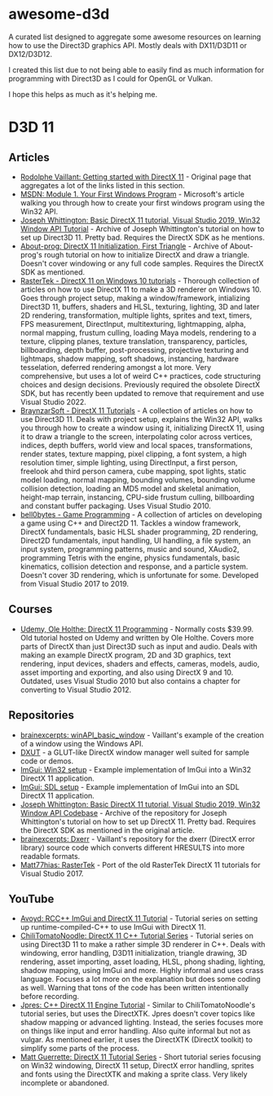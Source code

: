 # awesome-d3d
A curated list designed to aggregate some awesome resources on learning how to use the Direct3D graphics API. Mostly deals with DX11/D3D11 or DX12/D3D12.

I created this list due to not being able to easily find as much information for programming with Direct3D as I could for OpenGL or Vulkan.

I hope this helps as much as it's helping me.

# D3D 11
## Articles
- [Rodolphe Vaillant: Getting started with DirectX 11](https://rodolphe-vaillant.fr/entry/121/getting-started-with-directx-11) - Original page that aggregates a lot of the links listed in this section.
- [MSDN: Module 1. Your First Windows Program](https://learn.microsoft.com/en-us/windows/win32/learnwin32/your-first-windows-program) - Microsoft's article walking you through how to create your first windows program using the Win32 API.
- [Joseph Whittington: Basic DirectX 11 tutorial, Visual Studio 2019, Win32 Window API Tutorial](https://web.archive.org/web/20231203194918/https://dev.to/josephwhittington/setup-d3d11-in-visual-studio-2019-423g) - Archive of Joseph Whittington's tutorial on how to set up Direct3D 11. Pretty bad. Requires the DirectX SDK as he mentions.
- [About-prog: DirectX 11 Initialization, First Triangle](https://web.archive.org/web/20211127054316/https://about-prog.com/directx11/direct3d-11-init-and-triangle-rendering) - Archive of About-prog's rough tutorial on how to initialize DirectX and draw a triangle. Doesn't cover windowing or any full code samples. Requires the DirectX SDK as mentioned.
- [RasterTek - DirectX 11 on Windows 10 tutorials](https://www.rastertek.com/tutdx11win10.html) - Thorough collection of articles on how to use DirectX 11 to make a 3D renderer on Windows 10. Goes through project setup, making a window/framework, intializing Direct3D 11, buffers, shaders and HLSL, texturing, lighting, 3D and later 2D rendering, transformation, multiple lights, sprites and text, timers, FPS measurement, DirectInput, multitexturing, lightmapping, alpha, normal mapping, frustum culling, loading Maya models, rendering to a texture, clipping planes, texture translation, transparency, particles, billboarding, depth buffer, post-processing, projective texturing and lightmaps, shadow mapping, soft shadows, instancing, hardware tesselation, deferred rendering amongst a lot more. Very comprehensive, but uses a lot of weird C++ practices, code structuring choices and design decisions. Previously required the obsolete DirectX SDK, but has recently been updated to remove that requirement and use Visual Studio 2022.
- [BraynzarSoft - DirectX 11 Tutorials](https://www.braynzarsoft.net/viewtutorial/q16390-braynzar-soft-directx-11-tutorials) - A collection of articles on how to use Direct3D 11. Deals with project setup, explains the Win32 API, walks you through how to create a window using it, initializing DirectX 11, using it to draw a triangle to the screen, interpolating color across vertices, indices, depth buffers, world view and local spaces, transformations, render states, texture mapping, pixel clipping, a font system, a high resolution timer, simple lighting, using DirectInput, a first person, freelook ahd third person camera, cube mapping, spot lights, static model loading, normal mapping, bounding volumes, bounding volume collision detection, loading an MD5 model and skeletal animation, height-map terrain, instancing, CPU-side frustum culling, billboarding and constant buffer packaging. Uses Visual Studio 2010.
- [bell0bytes - Game Programming](https://bell0bytes.eu/gamedev/gamedev/) - A collection of articles on developing a game using C++ and Direct2D 11. Tackles a window framework, DirectX fundamentals, basic HLSL shader programming, 2D rendering, Direct2D fundamentals, input handling, UI handling, a file system, an input system, programming patterns, music and sound, XAudio2, programming Tetris with the engine, physics fundamentals, basic kinematics, collision detection and response, and a particle system. Doesn't cover 3D rendering, which is unfortunate for some. Developed from Visual Studio 2017 to 2019.
## Courses
- [Udemy, Ole Holthe: DirectX 11 Programming](https://www.udemy.com/course/directx11/?couponCode=SKILLS4SALEA) - Normally costs $39.99. Old tutorial hosted on Udemy and written by Ole Holthe. Covers more parts of DirectX than just Direct3D such as input and audio. Deals with making an example DirectX program, 2D and 3D graphics, text rendering, input devices, shaders and effects, cameras, models, audio, asset importing and exporting, and also using DirectX 9 and 10. Outdated, uses Visual Studio 2010 but also contains a chapter for converting to Visual Studio 2012.
## Repositories
- [brainexcerpts: winAPI_basic_window](https://github.com/brainexcerpts/winAPI_basic_window) - Vaillant's example of the creation of a window using the Windows API.
- [DXUT](https://github.com/microsoft/DXUT) - a GLUT-like DirectX window manager well suited for sample code or demos.
- [ImGui: Win32 setup](https://github.com/ocornut/imgui/blob/master/examples/example_win32_directx11/main.cpp) - Example implementation of ImGui into a Win32 DirectX 11 application.
- [ImGui: SDL setup](https://github.com/ocornut/imgui/blob/master/examples/example_sdl_directx11/main.cpp) - Example implementation of ImGui into an SDL DirectX 11 application.
- [Joseph Whittington: Basic DirectX 11 tutorial, Visual Studio 2019, Win32 Window API Codebase](https://web.archive.org/web/20231224115319/https://github.com/josephwhittington/tutorial_1_d3d11_setup) - Archive of the repository for Joseph Whittington's tutorial on how to set up DirectX 11. Pretty bad. Requires the DirectX SDK as mentioned in the original article.
- [brainexcerpts: Dxerr](https://github.com/brainexcerpts/Dxerr) - Vaillant's repository for the dxerr (DirectX error library) source code which converts different HRESULTS into more readable formats.
- [Matt77hias: RasterTek](https://github.com/matt77hias/RasterTek) - Port of the old RasterTek DirectX 11 tutorials for Visual Studio 2017.
## YouTube
- [Avoyd: RCC++ ImGui and DirectX 11 Tutorial](https://www.youtube.com/watch?v=5lOOLHmQPBU&list=PLOV2v_nVCDf5tyP3mc1G7vMb7TWVhxDIA&index=1) - Tutorial series on setting up runtime-compiled-C++ to use ImGui with DirectX 11.
- [ChiliTomatoNoodle: DirectX 11 C++ Tutorial Series](https://www.youtube.com/watch?v=_4FArgOX1I4&list=PLqCJpWy5Fohd3S7ICFXwUomYW0Wv67pDD) - Tutorial series on using Direct3D 11 to make a rather simple 3D renderer in C++. Deals with windowing, error handling, D3D11 initialization, triangle drawing, 3D rendering, asset importing, asset loading, HLSL, phong shading, lighting, shadow mapping, using ImGui and more. Highly informal and uses crass language. Focuses a lot more on the explanation but does some coding as well. Warning that tons of the code has been written intentionally before recording.
- [Jpres: C++ DirectX 11 Engine Tutorial](https://www.youtube.com/watch?v=gQIG77PfLgo&list=PLcacUGyBsOIBlGyQQWzp6D1Xn6ZENx9Y2&index=1) - Similar to ChiliTomatoNoodle's tutorial series, but uses the DirectXTK. Jpres doesn't cover topics like shadow mapping or advanced lighting. Instead, the series focuses more on things like input and error handling. Also quite informal but not as vulgar. As mentioned earlier, it uses the DirectXTK (DirectX toolkit) to simplify some parts of the process.
- [Matt Guerrette: DirectX 11 Tutorial Series](https://youtube.com/playlist?list=PL0DPXkWsyQQYv4Zuz0nB0XN3c2MZLeycq&si=bU1Qa5KqXVj_VJa_) - Short tutorial series focusing on Win32 windowing, DirectX 11 setup, DirectX error handling, sprites and fonts using the DirectXTK and making a sprite class. Very likely incomplete or abandoned.